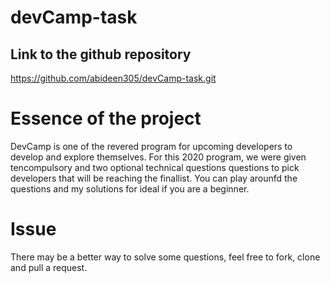# devCamp-task

## Link to the github repository 
https://github.com/abideen305/devCamp-task.git

# Essence of the project

DevCamp is one of the revered program for upcoming developers to develop and explore themselves. For this 2020 program, we were given tencompulsory and two optional technical questions questions to pick developers that will be reaching the finallist.
You can play arounfd the questions and my solutions for ideal if you are a beginner.

# Issue
There may be a better way to solve some questions, feel free to fork, clone and pull a request. 